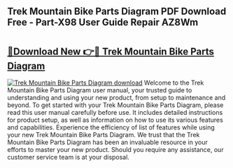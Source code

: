 ## Trek Mountain Bike Parts Diagram PDF Download Free - Part-X98 User Guide Repair AZ8Wm

# <h2><a href="http://dfnciu.blite.top/?on=Trek+Mountain+Bike+Parts+Diagram">🔗Download New 👉🔴 Trek Mountain Bike Parts Diagram</a></h2>

[![Trek Mountain Bike Parts Diagram download](https://i.imgur.com/lujVjoI.png)](http://dfnciu.blite.top/?on=Trek+Mountain+Bike+Parts+Diagram)
Welcome to the Trek Mountain Bike Parts Diagram user manual, your trusted guide to understanding and using your new product, from setup to maintenance and beyond. To get started with your Trek Mountain Bike Parts Diagram, please read this user manual carefully before use. It includes detailed instructions for product setup, as well as information on how to use its various features and capabilities. Experience the efficiency of list of features while using your new Trek Mountain Bike Parts Diagram. We trust that the Trek Mountain Bike Parts Diagram has been an invaluable resource in your efforts to master your new product. Should you require any assistance, our customer service team is at your disposal.
